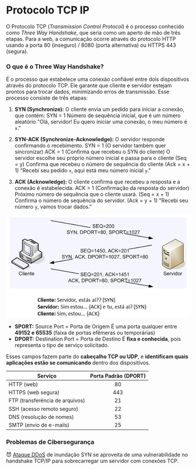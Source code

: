 # Protocolo TCP IP

O Protocolo TCP (*Transmission Control Protocol*) é o processo conhecido como *Three Way Handshake*, que seria como um aperto de mão de três etapas. Para a web, a comunicação ocorre através do protocolo HTTP usando a porta 80 (inseguro) / 8080 (porta alternativa) ou HTTPS 443 (segura).
### O que é o Three Way Handshake?
É o processo que estabelece uma conexão confiável entre dois dispositivos através do protocolo TCP. Ele garante que cliente e servidor estejam prontos para trocar dados, minimizando erros de transmissão. Esse processo consiste de três etapas:
1. **SYN (Synchronize):** O cliente envia um pedido para iniciar a conexão, que contém:
	SYN = 1
	Número de sequência inicial, que é um número aleatório
	"Olá, servidor! Eu quero iniciar uma conexão, o meu número é `x`."

2. **SYN-ACK (Synchronize-Acknowledge):** O servidor responde confirmando o recebimento.
	SYN = 1 (O servidor também quer sincronizar)
	ACK = 1 (Confirma que recebeu o SYN do cliente)
	O servidor escolhe seu próprio número inicial e passa para o cliente (Seq = y)
	Confirma que recebeu o número de sequência do cliente (Ack = x + 1)
	"Recebi seu pedido `x`, aqui está meu número inicial `y`."

3. **ACK (Acknowledge):** O cliente confirma que recebeu a resposta e a conexão é estabelecida.
	ACK = 1 (Confirmação da resposta do servidor)
	Próximo número de sequência que o cliente usará. (Seq = x + 1)
	Confirma o número de sequência do servidor. (Ack = y + 1)
	"Recebi seu número `y`, vamos trocar dados."

![Syn Syn-Ack Ack](imgs/syn-synack-ack.jpeg)

- **SPORT:** Source Port = Porta de Origem 
	É uma porta qualquer entre **49152 e 65535** (faixa de portas efêmeras ou temporárias)
- **DPORT:** Destination Port = Porta de Destino
	É **fixa e conhecida**, pois representa o tipo de serviço solicitado.

Esses campos fazem parte do **cabeçalho TCP ou UDP**, e **identificam quais aplicações estão se comunicando** dentro dos dispositivos.

| Serviço                         | Porta Padrão (DPORT) |
| ------------------------------- | :------------------: |
| HTTP (web)                      |          80          |
| HTTPS (web segura)              |         443          |
| FTP (transferência de arquivos) |          21          |
| SSH (acesso remoto seguro)      |          22          |
| DNS (resolução de nomes)        |          53          |
| SMTP (envio de e-mails)         |          25          |

### Problemas de Cibersegurança

😈 [Ataque DDoS](Ataque%20DDoS.md) de inundação SYN se aproveita de uma vulnerabilidade no handshake TCP/IP para sobrecarregar um servidor com conexões TCP.

